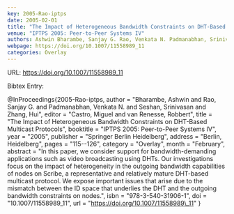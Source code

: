 ```yaml
---
key: 2005-Rao-iptps
date: 2005-02-01
title: "The Impact of Heterogeneous Bandwidth Constraints on DHT-Based Multicast Protocols"
venue: "IPTPS 2005: Peer-to-Peer Systems IV"
authors: Ashwin Bharambe, Sanjay G. Rao, Venkata N. Padmanabhan, Srinivasan Seshan and Hui Zhang
webpage: https://doi.org/10.1007/11558989_11
categories: Overlay
---
```


URL: https://doi.org/10.1007/11558989_11

Bibtex Entry:

@InProceedings{2005-Rao-iptps,
    author = "Bharambe, Ashwin and Rao, Sanjay G. and Padmanabhan, Venkata N. and Seshan, Srinivasan and Zhang, Hui",
    editor = "Castro, Miguel and van Renesse, Robbert",
    title = "The Impact of Heterogeneous Bandwidth Constraints on DHT-Based Multicast Protocols",
    booktitle = "IPTPS 2005: Peer-to-Peer Systems IV",
    year = "2005",
    publisher = "Springer Berlin Heidelberg",
    address = "Berlin, Heidelberg",
    pages = "115--126",
    category = "Overlay",
    month = "February",
    abstract = "In this paper, we consider support for bandwidth-demanding applications such as video broadcasting using DHTs. Our investigations focus on the impact of heterogeneity in the outgoing bandwidth capabilities of nodes on Scribe, a representative and relatively mature DHT-based multicast protocol. We expose important issues that arise due to the mismatch between the ID space that underlies the DHT and the outgoing bandwidth constraints on nodes.",
    isbn = "978-3-540-31906-1",
    doi = "10.1007/11558989\_11",
    url = "https://doi.org/10.1007/11558989\_11"
}

